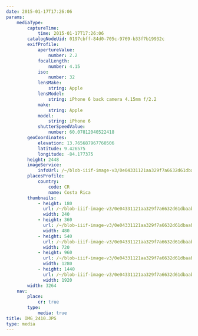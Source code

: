 ```yaml
---
date: 2015-01-17T17:26:06
params:
    mediaType:
        captureTime:
            time: 2015-01-17T17:26:06
        catalogNodeUid: 0197cbff-84d0-705c-9769-b33f7b19932c
        exifProfile:
            apertureValue:
                number: 2.2
            focalLength:
                number: 4.15
            iso:
                number: 32
            lensMake:
                string: Apple
            lensModel:
                string: iPhone 6 back camera 4.15mm f/2.2
            make:
                string: Apple
            model:
                string: iPhone 6
            shutterSpeedValue:
                number: 60.07812040522418
        geoCoordinates:
            elevation: 13.765687967760506
            latitude: 9.426575
            longitude: -84.177375
        height: 2448
        imageService:
            infoUrl: /~/blob-iiif-image-v3/0e04331121aa329f7a6632d61dbaabaf688df65bb3cc481b9f1154fdd4b4ab67/info.json
        placesProfile:
            country:
                code: CR
                name: Costa Rica
        thumbnails:
            - height: 180
              url: /~/blob-iiif-image-v3/0e04331121aa329f7a6632d61dbaabaf688df65bb3cc481b9f1154fdd4b4ab67/full/240%2C180/0/default.jpg
              width: 240
            - height: 360
              url: /~/blob-iiif-image-v3/0e04331121aa329f7a6632d61dbaabaf688df65bb3cc481b9f1154fdd4b4ab67/full/480%2C360/0/default.jpg
              width: 480
            - height: 540
              url: /~/blob-iiif-image-v3/0e04331121aa329f7a6632d61dbaabaf688df65bb3cc481b9f1154fdd4b4ab67/full/720%2C540/0/default.jpg
              width: 720
            - height: 960
              url: /~/blob-iiif-image-v3/0e04331121aa329f7a6632d61dbaabaf688df65bb3cc481b9f1154fdd4b4ab67/full/1280%2C960/0/default.jpg
              width: 1280
            - height: 1440
              url: /~/blob-iiif-image-v3/0e04331121aa329f7a6632d61dbaabaf688df65bb3cc481b9f1154fdd4b4ab67/full/1920%2C1440/0/default.jpg
              width: 1920
        width: 3264
    nav:
        place:
            cr: true
        type:
            media: true
title: IMG_2410.JPG
type: media
---
```

